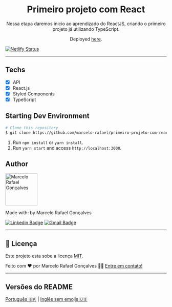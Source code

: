 <h1 align="center">
Primeiro projeto com React
</h1>
<p align="center">Nessa etapa daremos inicio ao aprendizado do ReactJS, criando o primeiro projeto já utilizando TypeScript.</p>
<p align="center">Deployed <a href="https://primeiro-projeto-com-react.netlify.app/">here</a>.</p>

[![Netlify Status](https://api.netlify.com/api/v1/badges/9f66e2b9-72c4-43d8-9c51-ef708394fa20/deploy-status)](https://app.netlify.com/sites/primeiro-projeto-com-react/deploys)
<hr>


## Techs

- [x] API
- [x] React.js
- [x] Styled Components
- [x] TypeScript

## Starting Dev Environment

```bash
# Clone this repository
$ git clone https://github.com/marcelo-rafael/primeiro-projeto-com-react/
```

1. Run `npm install` or `yarn install`.<br />
2. Run `yarn start` and access `http://localhost:3000`.<br />

## Author

<img  border-radius="50px" src="https://avatars0.githubusercontent.com/u/29902777?s=460&u=61d43667f33a45eb000a2af216e4abeb2d4a6717&v=4" width="100px" alt="Marcelo Rafael Gonçalves"/>

Made with: by Marcelo Rafael Gonçalves


[![Linkedin Badge](https://img.shields.io/badge/-Marcelo-blue?style=flat-square&logo=Linkedin&logoColor=white&link=https://www.linkedin.com/in/marcelo-rafael-gonçalves/)](https://www.linkedin.com/in/marcelo-rafael-gonçalves/) 
[![Gmail Badge](https://img.shields.io/badge/-marcelo.rafael.goncalves@gmail.com-c14438?style=flat-square&logo=Gmail&logoColor=white&link=mailto:marcelo.rafael.goncalves@gmail.com)](mailto:marcelo.rafael.goncalves@gmail.com)


---


## 📝 Licença

Este projeto esta sobe a licença [MIT](./LICENSE).

Feito com ❤️ por Marcelo Rafael Gonçalves 👋🏽 [Entre em contato!](https://www.linkedin.com/in/marcelo-rafael-gonçalves/)

---

##  Versões do README

[Português 🇧🇷](./README.md)  |  [Inglês sem emojis 🇺🇸](./README-en.md)
